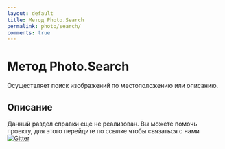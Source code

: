 ```yaml
---
layout: default
title: Метод Photo.Search
permalink: photo/search/
comments: true
---
```

# Метод Photo.Search
Осуществляет поиск изображений по местоположению или описанию.

## Описание
Данный раздел справки еще не реализован. Вы  можете помочь проекту, для этого перейдите по ссылке чтобы связаться с нами [![Gitter](https://badges.gitter.im/Join%20Chat.svg)](https://gitter.im/vknet/vk?utm_source=badge&utm_medium=badge&utm_campaign=pr-badge)
